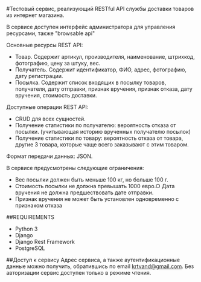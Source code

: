 #Тестовый сервис, реализующий RESTful API службы доставки товаров из интернет магазина.

В сервисе доступен интерфейс администратора для управления ресурсами, также "browsable api" 

Основные ресурсы REST API:
- Товар. Содержит артикул, производителя, наименование, штрихкод, фотографию, цену за штуку, вес.
- Получатель. Содержит идентификатор, ФИО, адрес, фотографию, дату регистрации.
- Посылка. Содержит список входящих в посылку товаров, получателя, дату отправки, признак вручения, признак отказа, дату вручения, стоимость доставки.

Доступные операции REST API:
- CRUD для всех сущностей.
- Получение статистики по получателю: вероятность отказа от посылки. (учитывающая историю врученных получателю посылок)
- Получение статистики по товару: вероятность отказа от товара, другие 3
товара, которые чаще всего заказывают с этим товаром.

Формат передачи данных: JSON.

В сервисе предусмотрены следующие ограничения:
- Вес посылки должен быть меньше 100 кг, но больше 100 г.
- Стоимость посылки не должна превышать 1000 евро.○ Дата вручения не должна предшествовать дате отправки.
- Признак вручения не может быть установлен одновременно с признаком
отказа

##REQUIREMENTS

- Python 3
- Django
- Django Rest Framework
- PostgreSQL

##Доступ к сервису
Адрес сервиса, а также аутентификационные данные можно получить, обратившись по email krtvand@gmail.com.
Без авторизации сервис доступен только в режиме чтения. 
